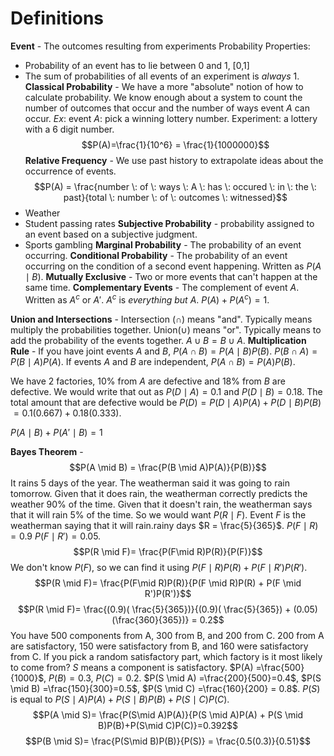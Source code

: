 # Definitions
**Event** - The outcomes resulting from experiments
Probability Properties:
- Probability of an event has to lie between 0 and 1, \[0,1\]
- The sum of probabilities of all events of an experiment is *always* 1. 
**Classical Probability** - We have a more "absolute" notion of how to calculate probability. We know enough about a system to count the number of outcomes that occur and the number of ways event $A$ can occur.
*Ex*: event $A$: pick a winning lottery number. Experiment: a lottery with a 6 digit number.
$$P(A)=\frac{1}{10^6} = \frac{1}{1000000}$$ **Relative Frequency** - We use past history to extrapolate ideas about the occurrence of events.
$$P(A) = \frac{number \: of \: ways \: A \: has \: occured \: in \: the \: past}{total \: number \: of \: outcomes \: witnessed}$$
- Weather 
- Student passing rates
**Subjective Probability** - probability assigned to an event based on a subjective judgment.
- Sports gambling
**Marginal Probability** - The probability of an event occurring.
**Conditional Probability** - The probability of an event occurring on the condition of a second event happening. Written as $P(A\mid B)$.
**Mutually Exclusive** - Two or more events that can't happen at the same time. 
**Complementary Events** - The complement of event $A$. Written as $A^c$ or $A'$. $A^c$ is *everything but* $A$. $P(A) + P(A^c) = 1$.

**Union and Intersections** - Intersection ($\cap$) means "and".  Typically means multiply the probabilities together. Union($\cup$) means "or". Typically means to add the probability of the events together. $A \cup B = B \cup A$.
**Multiplication Rule** - If you have joint events $A$ and $B$, $P(A \cap B) = P(A\mid B)P(B)$. $P(B \cap A) = P(B \mid A)P(A)$. If events $A$ and $B$ are independent, $P(A \cap B) = P(A)P(B)$.

We have 2 factories, 10% from $A$ are defective and 18% from $B$ are defective. We would write that out as $P(D\mid A) = 0.1$ and $P(D \mid B) = 0.18$. The total amount that are defective would be $P(D) = P(D \mid A)P(A) + P(D \mid B)P(B)$ $=0.1(0.667)+0.18(0.333)$.

$P(A \mid B) + P(A' \mid B) = 1$ 

**Bayes Theorem** - $$P(A \mid B) = \frac{P(B \mid A)P(A)}{P(B)}$$ 
It rains 5 days of the year. The weatherman said it was going to rain tomorrow. Given that it does rain, the weatherman correctly predicts the weather 90% of the time. Given that it doesn't rain, the weatherman says that it will rain 5% of the time. So we would want $P(R \mid F)$. Event $F$ is the weatherman saying that it will rain.rainy days $R = \frac{5}{365}$. 
$P(F\mid R) = 0.9$ $P(F\mid R') = 0.05$. $$P(R \mid F)= \frac{P(F\mid R)P(R)}{P(F)}$$ We don't know $P(F)$, so we can find it using $P(F \mid R)P(R) + P(F \mid R')P(R')$.
$$P(R \mid F)= \frac{P(F\mid R)P(R)}{P(F \mid R)P(R) + P(F \mid R')P(R')}$$$$P(R \mid F)= \frac{(0.9)( \frac{5}{365})}{(0.9)( \frac{5}{365}) + (0.05)(\frac{360}{365})} = 0.2$$You have 500 components from A, 300 from B, and 200 from C. 200 from A are satisfactory, 150 were satisfactory from B, and 160 were satisfactory from C. If you pick a random satisfactory part, which factory is it most likely to come from? $S$ means a component is satisfactory. $P(A) =\frac{500}{1000}$, $P(B)=0.3$, $P(C) =0.2$. $P(S \mid A) =\frac{200}{500}=0.4$, $P(S \mid B) =\frac{150}{300}=0.5$, $P(S \mid C) =\frac{160}{200} = 0.8$. $P(S)$ is equal to $P(S \mid A)P(A) + P(S \mid B)P(B)+P(S\mid C)P(C)$. $$P(A \mid S)= \frac{P(S\mid A)P(A)}{P(S \mid A)P(A) + P(S \mid B)P(B)+P(S\mid C)P(C)}=0.392$$ $$P(B \mid S)= \frac{P(S\mid B)P(B)}{P(S)} = \frac{0.5(0.3)}{0.51}$$